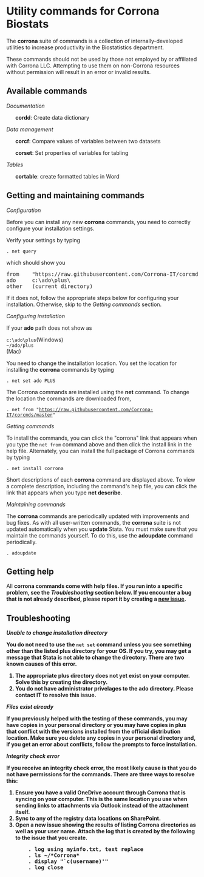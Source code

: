 <h1>Utility commands for Corrona Biostats</h1>

The <b>corrona</b> suite of commands is a collection of internally-developed
utilities to increase productivity in the Biostatistics department. 

<p>These commands should not be used by those not employed by or affiliated 
with Corrona LLC. Attempting to use them on non-Corrona resources without
permission will result in an error or invalid results.</p>

<h2>Available commands</h2>

<p><i>Documentation</i></p>
<ul>
<item><b>cordd</b>: Create data dictionary</item>
</ul>

<p><i>Data management</i></p>
<ul>
<item><b>corcf</b>: Compare values of variables between two datasets</item>
  
<item><b>corset</b>: Set properties of variables for tabling</item>
</ul>

<p><i>Tables</i></p>
<ul>
<item><b>cortable</b>: create formatted tables in Word</item>
</ul>

<h2>Getting and maintaining commands</h2>

<p><i>Configuration</i></p>
<p>Before you can install any new <b>corrona</b> commands, you need to correctly
configure your installation settings.</p>

<p>Verify your settings by typing </p>

<code>. net query</code>

<p>which should show you</p>
<pre>
from    "https://raw.githubusercontent.com/Corrona-IT/corcmds/master"
ado     c:\ado\plus\
other   (current directory)
</pre>

<p>If it does not, follow the appropriate steps below for configuring your 
  installation. Otherwise, skip to the <i>Getting commands</i> section.</p> 

<i>Configuring installation</i>

If your <b>ado</b> path does not show as 

<code>c:\ado\plus</code>(Windows)<br>
<code>~/ado/plus  </code>(Mac)

You need to change the installation location. You set the location for installing 
the <b>corrona</b> commands by typing

<code>. net set ado PLUS</code>

The Corrona commands are installed using the <b>net</b> command. To change the 
location the commands are downloaded from, 

<code>. net from "https://raw.githubusercontent.com/Corrona-IT/corcmds/master" </code>

<i>Getting commands</i>

To install the commands, you can click the "corrona" link that appears when you
type the <code>net from</code> command above and then click the install link
in the help file. Alternately, you can install the full package of Corrona commands by typing

<code>. net install corrona</code>

Short descriptions of each <b>corrona</b> command are displayed above. To view
a complete description, including the command's help file, you can click the
link that appears when you type <b>net describe</b>.

<i>Maintaining commands</i>

The <b>corrona</b> commands are periodically updated with improvements and bug
fixes.  As with all user-written commands, the <b>corrona</b> suite is not
updated automatically when you <b>update</b> Stata. You must make sure that
you maintain the commands yourself. To do this, use the <b>adoupdate</b>
command periodically. 

<code>. adoupdate</code>

<h2>Getting help</h2>

All <b>corrona</h2> commands come with help files. If you run into a specific problem, 
see the <i>Troubleshooting</i> section below. If you encounter a bug that is not already 
described, please report it by creating a 
<a href=https://github.com/Corrona-IT/corcmds/issues>new issue</a>.

<h2>Troubleshooting</h2>

<i>Unable to change installation directory</i>

<p>You do not need to use the <code>net set</code> command unless you see something
  other than the listed <b>plus</b> directory for your OS. If you try, you may get a
  message that Stata is not able to change the directory. There are two known causes
  of this error.
  <ol>
    <li>The appropriate plus directory does not yet exist on your 
      computer. Solve this by creating the directory.</li>
    <li>You do not have administrator privelages to the ado directory. 
      Please contact IT to resolve this issue.</li>
   </ol>
   
<i>Files exist already</i>

<p>If you previously helped with the testing of these commands, you may have copies 
  in your personal directory or you may have copies in plus that conflict with the 
  versions installed from the official distribution location. Make sure you delete any
  copies in your personal directory and, if you get an error about conflicts, follow
  the prompts to force installation.</p>
  
 <i>Integrity check error</i>
 
<p>If you receive an integrity check error, the most likely cause is that you do not 
  have permissions for the commands. There are three ways to resolve this: </p>
  <ol>
  <li>Ensure you have a valid OneDrive account through Corrona that is syncing
    on your computer. This is the same location you use when sending links to
    attachments via Outlook instead of the attachment itself.</li>
  <li>Sync to any of the registry data locations on SharePoint.</li>
  <li>Open a new issue showing the results of listing Corrona directories as
    well as your user name. Attach the log that is created by the following
    to the issue that you create.
    <pre>
    . log using myinfo.txt, text replace
    . ls ~/*Corrona*
    . display "`c(username)'"
    . log close
    </pre>
   </li>
 </ol>
 

 

